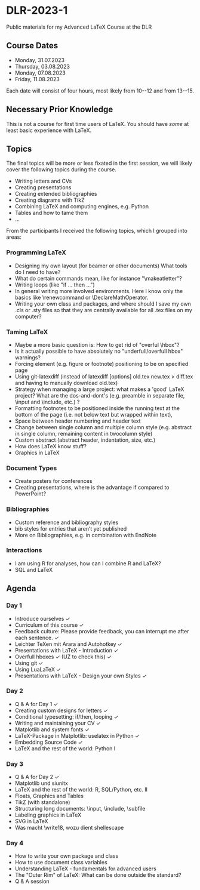 # DLR-2023-1

Public materials for my Advanced LaTeX Course at the DLR


## Course Dates

* Monday, 31.07.2023
* Thursday, 03.08.2023
* Monday, 07.08.2023
* Friday, 11.08.2023

Each date will consist of four hours, most likely from 10--12 and from 13--15.

## Necessary Prior Knowledge

This is not a course for first time users of LaTeX. You should have *some* 
at least basic experience with LaTeX.

## Topics

The final topics will be more or less fixated in the first session, we will
likely cover the following topics during the course.


* Writing letters and CVs
* Creating presentations
* Creating extended bibliographies
* Creating diagrams with TikZ
* Combining LaTeX and computing engines, e.g. Python
* Tables and how to tame them
* ...

From the participants I received the following topics, which I grouped into areas:

### Programming LaTeX

* Designing my own layout (for beamer or other documents) What tools do I need to have?
* What do certain commands mean, like for instance "\makeatletter"?
* Writing loops (like "if ... then ...")
* In general writing more involved environments. Here I know only the basics like \renewcommand or \DeclareMathOperator.
* Writing your own class and packages, and where should I save my own .cls or .sty files so that they are centrally available for all .tex files on my computer? 

### Taming LaTeX

* Maybe a more basic question is: How to get rid of "overful \hbox"?
* Is it actually possible to have absolutely no "underfull/overfull hbox" warnings? 
* Forcing element (e.g. figure or footnote) positioning to be on specified page
* Using git-latexdiff (instead of latexdiff [options] old.tex new.tex > diff.tex and having to manually download old.tex)
* Strategy when managing a large project: what makes a 'good' LaTeX project? What are the dos-and-dont's (e.g. preamble in separate file, \input and \include, etc.) ?
* Formatting footnotes to be positioned inside the running text at the bottom of the page (i.e. not below text but wrapped within text),
* Space between header numbering and header text
* Change between single column and multiple column style (e.g. abstract in single column, remaining content in twocolumn style)
* Custom abstract (abstract header, indentation, size, etc.) 
* How does LaTeX know stuff?
* Graphics in LaTeX

### Document Types

* Create posters for conferences
* Creating presentations, where is the advantage if compared to PowerPoint?


### Bibliographies

* Custom reference and bibliography styles
* bib styles for entries that aren’t yet published
* More on Bibliographies, e.g. in combination with EndNote

### Interactions 

* I am using R for analyses, how can I combine R and LaTeX?
* SQL and LaTeX



## Agenda

### Day 1

* Introduce ourselves ✓
* Curriculum of this course ✓
* Feedback culture: Please provide feedback, you can interrupt me after each sentence. ✓
* Leichter TeXen mit Arara and Autohotkey ✓
* Presentations with LaTeX - Introduction ✓
* Overfull hboxes ✓ (UZ to check this) ✓
* Using git ✓
* Using LuaLaTeX ✓
* Presentations with LaTeX - Design your own Styles ✓

### Day 2

* Q & A for Day 1 ✓
* Creating custom designs for letters ✓
* Conditional typesetting: if/then, looping ✓
* Writing and maintaining your CV ✓
* Matplotlib and system fonts ✓
* LaTeX-Package in Matplotlib: uselatex in Python ✓
* Embedding Source Code ✓
* LaTeX and the rest of the world: Python I
 
 
### Day 3

* Q & A for Day 2 ✓
* Matplotlib und siunitx
* LaTeX and the rest of the world: R, SQL/Python, etc. II
* Floats, Graphics and Tables
* TikZ (with standalone)
* Structuring long documents: \input, \include, \subfile
* Labeling graphics in LaTeX
* SVG in LaTeX
* Was macht \write18, wozu dient shellescape



### Day 4

* How to write your own package and class
* How to use document class variables
* Understanding LaTeX - fundamentals for advanced users
* The "Outer Rim" of LaTeX: What can be done outside the standard?
* Q & A session
